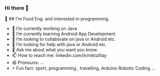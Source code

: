 ### Hi there 👋
:school: ## I'm Food Eng. and interested in programming.
- 🔭 I’m currently working on Java
- 🌱 I’m currently learning Android App Development
- 👯 I’m looking to collaborate on java or Android etc.
- 🤔 I’m looking for help with java or Android etc.
- 💬 Ask me about what you want you know.
- 📫 How to reach me: linkedin.com/in/mkiziltay
- 😄 Pronouns: ...
- ⚡ Fun fact: sport, programming , travelling, Arduino Robotic Coding ...
